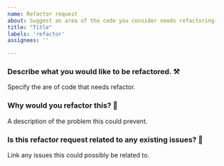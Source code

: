 ```yaml
---
name: Refactor request
about: Suggest an area of the code you consider needs refactoring.
title: "Title"
labels: 'refactor'
assignees: ''

---
```


### **Describe what you would like to be refactored.** :hammer_and_pick:
Specify the are of code that needs refactor.

### **Why would you refactor this?** :poop:
A description of the problem this could prevent.

### **Is this refactor request related to any existing issues?** :link:
Link any issues this could possibly be related to.
